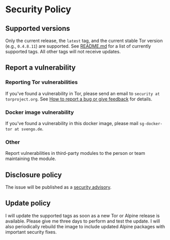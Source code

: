 # Security Policy

## Supported versions

Only the current release, the `latest` tag, and the current stable Tor version (e.g., `0.4.8.11`) are supported. See [README.md](https://github.com/svengo/docker-tor?tab=readme-ov-file#supported-tags-and-corresponding-dockerfile-links) for a list of currently supported tags.  All other tags will not receive updates.

## Report a vulnerability

### Reporting Tor vulnerabilities

If you've found a vulnerability in Tor, please send an email to `security at torproject.org`. See [How to report a bug or give feedback](https://support.torproject.org/misc/bug-or-feedback/) for details.

### Docker image vulnerability

If you've found a vulnerability in this docker image, please mail `sg-docker-tor at svengo.de`.

### Other

Report vulnerabilities in third-party modules to the person or team maintaining the module.

## Disclosure policy

The issue will be published as a [security advisory](https://github.com/svengo/docker-tor/security/advisories).

## Update policy

I will update the supported tags as soon as a new Tor or Alpine release is available. Please give me three days to perform and test the update. I will also periodically rebuild the image to include updated Alpine packages with important security fixes.
